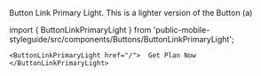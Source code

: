 Button Link Primary Light. This is a lighter version of the Button (a)

import { ButtonLinkPrimaryLight } from 'public-mobile-styleguide/src/components/Buttons/ButtonLinkPrimaryLight';


```
<ButtonLinkPrimaryLight href="/">  Get Plan Now </ButtonLinkPrimaryLight>
```
